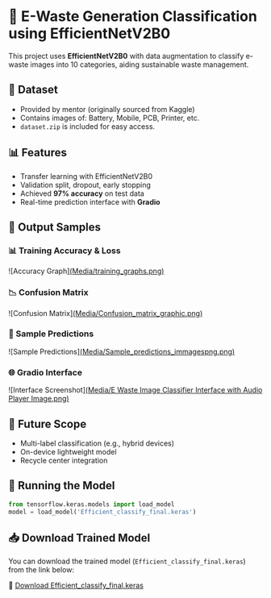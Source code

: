 # 🧠 E-Waste Generation Classification using EfficientNetV2B0

This project uses **EfficientNetV2B0** with data augmentation to classify e-waste images into 10 categories, aiding sustainable waste management.

## 📁 Dataset

* Provided by mentor (originally sourced from Kaggle)
* Contains images of: Battery, Mobile, PCB, Printer, etc.
* `dataset.zip` is included for easy access.

## 📊 Features

* Transfer learning with EfficientNetV2B0
* Validation split, dropout, early stopping
* Achieved **97% accuracy** on test data
* Real-time prediction interface with **Gradio**

## 🧪 Output Samples

### 📊 Training Accuracy & Loss
![Accuracy Graph][(Media/training_graphs.png)](https://github.com/SnehaBarge/E-Waste-Generation-Classification-AIML-project/blob/main/Media/training%20graphs.png?raw=true)

### 📉 Confusion Matrix
![Confusion Matrix][(Media/Confusion_matrix_graphic.png)](https://github.com/SnehaBarge/E-Waste-Generation-Classification-AIML-project/blob/main/Media/Confusion%20matrix%20graphic.png?raw=true)

### 🧪 Sample Predictions
![Sample Predictions][(Media/Sample_predictions_immagespng.png)](https://github.com/SnehaBarge/E-Waste-Generation-Classification-AIML-project/blob/main/Media/Sample%20prediction%20imagespng.png?raw=true)

### 🌐 Gradio Interface
![Interface Screenshot][(Media/E Waste Image Classifier Interface with Audio Player Image.png)](https://github.com/SnehaBarge/E-Waste-Generation-Classification-AIML-project/blob/main/Media/E%20Waste%20Image%20Classifier%20Interface%20with%20Audio%20Player%20Image.png?raw=true)


## 🔮 Future Scope

* Multi-label classification (e.g., hybrid devices)
* On-device lightweight model
* Recycle center integration

## 🚀 Running the Model

```python
from tensorflow.keras.models import load_model
model = load_model('Efficient_classify_final.keras')
```
## 📥 Download Trained Model

You can download the trained model (`Efficient_classify_final.keras`) from the link below:

🔗 [Download Efficient_classify_final.keras](https://drive.google.com/file/d/11zkL0o4DJOjId1F_AXMhernYFJMcX4Fr/view?usp=drive_link)
